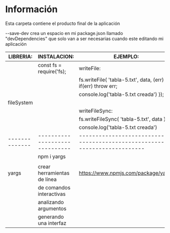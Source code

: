 # Información
Esta carpeta contiene el producto final de la aplicación

--save-dev   crea un espacio en mi package.json llamado "devDependencies"
             que solo van a ser necesarias cuando este editando mi aplicación




LIBRERIA:     |     INSTALACION:             |                               EJEMPLO:
--------------|------------------------------|----------------------------------------------------------------------------
              |   const fs = require('fs);   |  writeFile:     
              |                              |      fs.writeFile( 'tabla-5.txt', data, (err) => { if(err) throw err;
              |                              |      console.log('tabla-5.txt creada') });
fileSystem    |                              |    
              |                              |  writeFileSync:
              |                              |      fs.writeFileSync( 'tabla-5.txt', data );
              |                              |      console.log('tabla-5.txt creada')  
--------------|------------------------------|----------------------------------------------------------------------------              
              |        npm i yargs           |
              |                              |
    yargs     | crear herramientas de línea  |     https://www.npmjs.com/package/yargs
              | de comandos interactivas     |
              | analizando argumentos        |
              | generando una interfaz       |   
